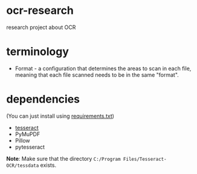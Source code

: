 # ocr-research
research project about OCR

# terminology
- Format - a configuration that determines the areas to scan in each file, meaning that each file scanned needs to be in the same "format".

# dependencies
\(You can just install using [requirements.txt](/requirements.txt)\)
- [tesseract](https://github.com/tesseract-ocr/tesseract)
- PyMuPDF
- Pillow
- pytesseract

**Note**: Make sure that the directory `C:/Program Files/Tesseract-OCR/tessdata` exists.
